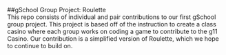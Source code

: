 ##gSchool Group Project: Roulette
<br>
This repo consists of individual and pair contributions to our first gSchool group project. This project is based off of the instruction to create a class casino where each group works on coding a game to contribute to the g11 Casino. Our contribution is a simplified version of Roulette, which we hope to continue to build on. 
